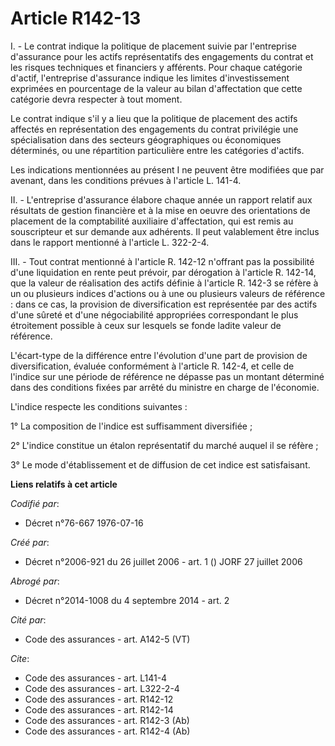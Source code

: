 # Article R142-13

I. - Le contrat indique la politique de placement suivie par l'entreprise d'assurance pour les actifs représentatifs des
engagements du contrat et les risques techniques et financiers y afférents. Pour chaque catégorie d'actif, l'entreprise
d'assurance indique les limites d'investissement exprimées en pourcentage de la valeur au bilan d'affectation que cette
catégorie devra respecter à tout moment.

Le contrat indique s'il y a lieu que la politique de placement des actifs affectés en représentation des engagements du
contrat privilégie une spécialisation dans des secteurs géographiques ou économiques déterminés, ou une répartition
particulière entre les catégories d'actifs.

Les indications mentionnées au présent I ne peuvent être modifiées que par avenant, dans les conditions prévues à l'article
L. 141-4.

II. - L'entreprise d'assurance élabore chaque année un rapport relatif aux résultats de gestion financière et à la mise en
oeuvre des orientations de placement de la comptabilité auxiliaire d'affectation, qui est remis au souscripteur et sur
demande aux adhérents. Il peut valablement être inclus dans le rapport mentionné à l'article L. 322-2-4.

III. - Tout contrat mentionné à l'article R. 142-12 n'offrant pas la possibilité d'une liquidation en rente peut prévoir, par
dérogation à l'article R. 142-14, que la valeur de réalisation des actifs définie à l'article R. 142-3 se réfère à un ou
plusieurs indices d'actions ou à une ou plusieurs valeurs de référence : dans ce cas, la provision de diversification est
représentée par des actifs d'une sûreté et d'une négociabilité appropriées correspondant le plus étroitement possible à ceux
sur lesquels se fonde ladite valeur de référence.

L'écart-type de la différence entre l'évolution d'une part de provision de diversification, évaluée conformément à l'article
R. 142-4, et celle de l'indice sur une période de référence ne dépasse pas un montant déterminé dans des conditions fixées
par arrêté du ministre en charge de l'économie.

L'indice respecte les conditions suivantes :

1° La composition de l'indice est suffisamment diversifiée ;

2° L'indice constitue un étalon représentatif du marché auquel il se réfère ;

3° Le mode d'établissement et de diffusion de cet indice est satisfaisant.

**Liens relatifs à cet article**

_Codifié par_:

  - Décret n°76-667 1976-07-16

_Créé par_:

  - Décret n°2006-921 du 26 juillet 2006 - art. 1 () JORF 27 juillet 2006

_Abrogé par_:

  - Décret n°2014-1008 du 4 septembre 2014 - art. 2

_Cité par_:

  - Code des assurances - art. A142-5 (VT)

_Cite_:

  - Code des assurances - art. L141-4
  - Code des assurances - art. L322-2-4
  - Code des assurances - art. R142-12
  - Code des assurances - art. R142-14
  - Code des assurances - art. R142-3 (Ab)
  - Code des assurances - art. R142-4 (Ab)

